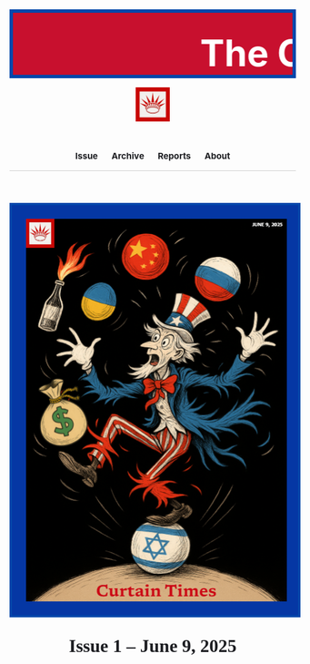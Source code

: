 <!DOCTYPE html>
<html lang="en">
<head>
  <meta charset="UTF-8">
  <meta name="viewport" content="width=device-width, initial-scale=1.0">
  <title>Curtain Times Magazine</title>
  <link rel="preconnect" href="https://fonts.googleapis.com">
  <link rel="preconnect" href="https://fonts.gstatic.com" crossorigin>
  <link href="https://fonts.googleapis.com/css2?family=Newsreader:opsz,wght@6..72,400;6..72,700&display=swap" rel="stylesheet">
  <style>
    :root {
      --primary-color: #1d1e22;
      --accent-color: #e5c07b;
      --bg-color: #ffffff;
      --font-main: 'Newsreader', serif;
      --font-title: 'Newsreader', serif;
    }

    body {
      margin: 0;
      font-family: var(--font-main);
      background-color: var(--bg-color);
      color: var(--primary-color);
      line-height: 1.6;
    }

    .banner {
      border: 6px solid #0047ab;
      overflow: hidden;
      white-space: nowrap;
      background-color: #c8102e;
      color: white;
      font-size: 2rem;
      font-weight: bold;
      padding: 1rem 0;
    }

    .banner-text {
      position: relative;
      top: 1rem;
      font-size: 4rem;
      display: inline-block;
      padding-left: 100%;
      animation: scrollBanner 15s linear infinite;
    }

    @keyframes scrollBanner {
      0% { transform: translateX(0); }
      100% { transform: translateX(-100%); }
    }

    header {
      text-align: center;
      padding: 2rem 0 1rem;
      border-bottom: 1px solid #ccc;
    }

    nav {
      display: flex;
      justify-content: center;
      gap: 1.5rem;
      margin-top: 1rem;
    }

    nav a {
      text-decoration: none;
      color: var(--primary-color);
      font-weight: bold;
      font-size: 0.95rem;
    }

    .cover-image {
      display: block;
      max-width: 100%;
      margin: 2rem auto;
      border: 4px solid #0047ab;
    }

    .issue-title {
      text-align: center;
      font-size: 2rem;
      font-family: var(--font-title);
      margin: 1rem 0;
      color: var(--primary-color);
    }
  </style>
</head>
<body>
  <div class="banner">
    <div class="banner-text">The Curtain Times</div>
  </div>
  <div style="text-align: center; margin-top: 1rem;">
    <img src="red-crown.png" alt="Red Crown Icon" style="height: 60px;">
  </div>

  <header>
    <nav>
      <a href="#">Issue</a>
      <a href="#">Archive</a>
      <a href="#">Reports</a>
      <a href="#">About</a>
    </nav>
  </header>

  <img src="curtain-times-cover.png" alt="Curtain Times Cover" class="cover-image">

  <h2 class="issue-title">Issue 1 – June 9, 2025</h2>
</body>
</html>
